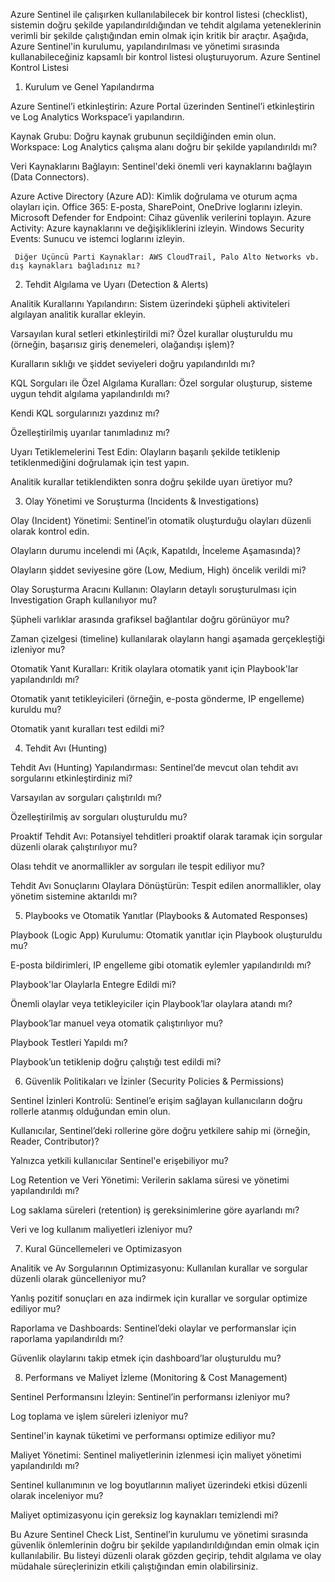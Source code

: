 Azure Sentinel ile çalışırken kullanılabilecek bir kontrol listesi (checklist), sistemin doğru şekilde yapılandırıldığından ve tehdit algılama yeteneklerinin verimli bir şekilde çalıştığından emin olmak için kritik bir araçtır. Aşağıda, Azure Sentinel'in kurulumu, yapılandırılması ve yönetimi sırasında kullanabileceğiniz kapsamlı bir kontrol listesi oluşturuyorum.
Azure Sentinel Kontrol Listesi
1. Kurulum ve Genel Yapılandırma

Azure Sentinel’i etkinleştirin: Azure Portal üzerinden Sentinel’i etkinleştirin ve Log Analytics Workspace’i yapılandırın.

Kaynak Grubu: Doğru kaynak grubunun seçildiğinden emin olun.
    Workspace: Log Analytics çalışma alanı doğru bir şekilde yapılandırıldı mı?

Veri Kaynaklarını Bağlayın: Sentinel'deki önemli veri kaynaklarını bağlayın (Data Connectors).

Azure Active Directory (Azure AD): Kimlik doğrulama ve oturum açma olayları için.
Office 365: E-posta, SharePoint, OneDrive loglarını izleyin.
Microsoft Defender for Endpoint: Cihaz güvenlik verilerini toplayın.
Azure Activity: Azure kaynaklarını ve değişikliklerini izleyin.
Windows Security Events: Sunucu ve istemci loglarını izleyin.

     Diğer Üçüncü Parti Kaynaklar: AWS CloudTrail, Palo Alto Networks vb. dış kaynakları bağladınız mı?

2. Tehdit Algılama ve Uyarı (Detection & Alerts)

Analitik Kurallarını Yapılandırın: Sistem üzerindeki şüpheli aktiviteleri algılayan analitik kurallar ekleyin.

Varsayılan kural setleri etkinleştirildi mi?
Özel kurallar oluşturuldu mu (örneğin, başarısız giriş denemeleri, olağandışı işlem)?

Kuralların sıklığı ve şiddet seviyeleri doğru yapılandırıldı mı?

KQL Sorguları ile Özel Algılama Kuralları: Özel sorgular oluşturup, sisteme uygun tehdit algılama yapılandırıldı mı?

Kendi KQL sorgularınızı yazdınız mı?

Özelleştirilmiş uyarılar tanımladınız mı?

Uyarı Tetiklemelerini Test Edin: Olayların başarılı şekilde tetiklenip tetiklenmediğini doğrulamak için test yapın.

Analitik kurallar tetiklendikten sonra doğru şekilde uyarı üretiyor mu?

3. Olay Yönetimi ve Soruşturma (Incidents & Investigations)

Olay (Incident) Yönetimi: Sentinel’in otomatik oluşturduğu olayları düzenli olarak kontrol edin.

Olayların durumu incelendi mi (Açık, Kapatıldı, İnceleme Aşamasında)?

Olayların şiddet seviyesine göre (Low, Medium, High) öncelik verildi mi?

Olay Soruşturma Aracını Kullanın: Olayların detaylı soruşturulması için Investigation Graph kullanılıyor mu?

Şüpheli varlıklar arasında grafiksel bağlantılar doğru görünüyor mu?

Zaman çizelgesi (timeline) kullanılarak olayların hangi aşamada gerçekleştiği izleniyor mu?

Otomatik Yanıt Kuralları: Kritik olaylara otomatik yanıt için Playbook'lar yapılandırıldı mı?

Otomatik yanıt tetikleyicileri (örneğin, e-posta gönderme, IP engelleme) kuruldu mu?

Otomatik yanıt kuralları test edildi mi?

4. Tehdit Avı (Hunting)

Tehdit Avı (Hunting) Yapılandırması: Sentinel’de mevcut olan tehdit avı sorgularını etkinleştirdiniz mi?

Varsayılan av sorguları çalıştırıldı mı?

Özelleştirilmiş av sorguları oluşturuldu mu?

Proaktif Tehdit Avı: Potansiyel tehditleri proaktif olarak taramak için sorgular düzenli olarak çalıştırılıyor mu?

Olası tehdit ve anormallikler av sorguları ile tespit ediliyor mu?

Tehdit Avı Sonuçlarını Olaylara Dönüştürün: Tespit edilen anormallikler, olay yönetim sistemine aktarıldı mı?

5. Playbooks ve Otomatik Yanıtlar (Playbooks & Automated Responses)

Playbook (Logic App) Kurulumu: Otomatik yanıtlar için Playbook oluşturuldu mu?

E-posta bildirimleri, IP engelleme gibi otomatik eylemler yapılandırıldı mı?

Playbook'lar Olaylarla Entegre Edildi mi?

Önemli olaylar veya tetikleyiciler için Playbook’lar olaylara atandı mı?

 Playbook’lar manuel veya otomatik çalıştırılıyor mu?

Playbook Testleri Yapıldı mı?

Playbook’un tetiklenip doğru çalıştığı test edildi mi?

6. Güvenlik Politikaları ve İzinler (Security Policies & Permissions)

Sentinel İzinleri Kontrolü: Sentinel’e erişim sağlayan kullanıcıların doğru rollerle atanmış olduğundan emin olun.

Kullanıcılar, Sentinel’deki rollerine göre doğru yetkilere sahip mi (örneğin, Reader, Contributor)?

Yalnızca yetkili kullanıcılar Sentinel'e erişebiliyor mu?

Log Retention ve Veri Yönetimi: Verilerin saklama süresi ve yönetimi yapılandırıldı mı?

Log saklama süreleri (retention) iş gereksinimlerine göre ayarlandı mı?

Veri ve log kullanım maliyetleri izleniyor mu?

7. Kural Güncellemeleri ve Optimizasyon

Analitik ve Av Sorgularının Optimizasyonu: Kullanılan kurallar ve sorgular düzenli olarak güncelleniyor mu?

Yanlış pozitif sonuçları en aza indirmek için kurallar ve sorgular optimize ediliyor mu?

Raporlama ve Dashboards: Sentinel’deki olaylar ve performanslar için raporlama yapılandırıldı mı?

Güvenlik olaylarını takip etmek için dashboard’lar oluşturuldu mu?

8. Performans ve Maliyet İzleme (Monitoring & Cost Management)

Sentinel Performansını İzleyin: Sentinel’in performansı izleniyor mu?

Log toplama ve işlem süreleri izleniyor mu?

Sentinel'in kaynak tüketimi ve performansı optimize ediliyor mu?

Maliyet Yönetimi: Sentinel maliyetlerinin izlenmesi için maliyet yönetimi yapılandırıldı mı?

Sentinel kullanımının ve log boyutlarının maliyet üzerindeki etkisi düzenli olarak inceleniyor mu?

Maliyet optimizasyonu için gereksiz log kaynakları temizlendi mi?

Bu Azure Sentinel Check List, Sentinel’in kurulumu ve yönetimi sırasında güvenlik önlemlerinin doğru bir şekilde yapılandırıldığından emin olmak için kullanılabilir. Bu listeyi düzenli olarak gözden geçirip, tehdit algılama ve olay müdahale süreçlerinizin etkili çalıştığından emin olabilirsiniz.
